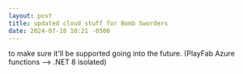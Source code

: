 ```yaml
---
layout: post
title: updated cloud stuff for Bomb Sworders
date: 2024-07-18 10:21 -0500
---
```

to make sure it'll be supported going into the future.  (PlayFab Azure functions --> .NET 8 isolated)